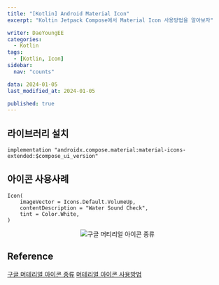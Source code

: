 ```yaml
---
title: "[Kotlin] Android Material Icon"
excerpt: "Koltin Jetpack Compose에서 Material Icon 사용방법을 알아보자"

writer: DaeYoungEE
categories:
  - Kotlin
tags:
  - [Kotlin, Icon]
sidebar:
  nav: "counts"

data: 2024-01-05
last_modified_at: 2024-01-05

published: true
---
```


## 라이브러리 설치

```koltin
implementation "androidx.compose.material:material-icons-extended:$compose_ui_version"
```

## 아이콘 사용사례

```koltin
Icon(
    imageVector = Icons.Default.VolumeUp,
    contentDescription = "Water Sound Check",
    tint = Color.White,
)
```

<div align="center">
  <img alt="구글 머티리얼 아이콘 종류" src="https://github.com/DaeYoungee/Sign-up_Firebase/assets/121485300/7cfd9078-4bb5-4643-b61e-11b7739c7607">   
</div>

## Reference

[구글 머테리얼 아이콘 종류](https://fonts.google.com/icons?selected=Material+Icons:volume_up:&icon.query=sound&icon.platform=android)
[머테리얼 아이콘 사용방법](https://velog.io/@gogumi4502/Android-Material-Icons-%EC%82%AC%EC%9A%A9%EB%B2%95)
